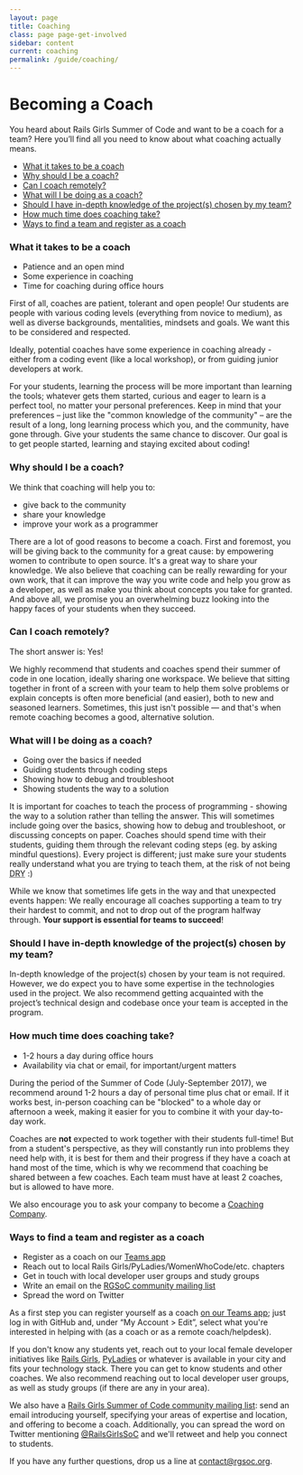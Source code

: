 ```yaml
---
layout: page
title: Coaching
class: page page-get-involved
sidebar: content
current: coaching
permalink: /guide/coaching/
---
```

<h1>Becoming a Coach</h1>

<p>You heard about Rails Girls Summer of Code and want to be a coach for a team? Here you’ll find all you need to know about what coaching actually means.</p>

<ul>
<li><a href="#intro">What it takes to be a coach</a></li>
<li><a href="#why">Why should I be a coach?</a></li>
<li><a href="#remote">Can I coach remotely?</a></li>
<li><a href="#what">What will I be doing as a coach?</a></li>
<li><a href="#expertise">Should I have in-depth knowledge of the project(s) chosen by my team?</a></li>
<li><a href="#time">How much time does coaching take?</a></li>
<li><a href="#register">Ways to find a team and register as a coach</a></li>
</ul>


<h3 id="intro">What it takes to be a coach</h3>

* Patience and an open mind
* Some experience in coaching
* Time for coaching during office hours

<p>First of all, coaches are patient, tolerant and open people! Our students are people with various coding levels (everything from novice to medium), as well as diverse backgrounds, mentalities, mindsets and goals. We want this to be considered and respected.</p>

<p>Ideally, potential coaches have some experience in coaching already - either from a coding event (like a local workshop), or from guiding junior developers at work.</p>

<p>For your students, learning the process will be more important than learning the tools; whatever gets them started, curious and eager to learn is a perfect tool, no matter your personal preferences. Keep in mind that your preferences – just like the "common knowledge of the community" – are the result of a long, long learning process which you, and the community, have gone through. Give your students the same chance to discover. Our goal is to get people started, learning and staying excited about coding!</p>


<h3 id="why">Why should I be a coach?</h3>

<p>We think that coaching will help you to:</p>

* give back to the community
* share your knowledge
* improve your work as a programmer

<p>There are a lot of good reasons to become a coach. First and foremost, you will be giving back to the community for a great cause: by empowering women to contribute to open source. It's a great way to share your knowledge. We also believe that coaching can be really rewarding for your own work, that it can improve the way you write code and help you grow as a developer, as well as make you think about concepts you take for granted. And above all, we promise you an overwhelming buzz looking into the happy faces of your students when they succeed.</p>


<h3 id="remote">Can I coach remotely?</h3>

<p>The short answer is: Yes!</p>

<p>We highly recommend that students and coaches spend their summer of code in one location, ideally sharing one workspace. We believe that sitting together in front of a screen with your team to help them solve problems or explain concepts is often more beneficial (and easier), both to new and seasoned learners. Sometimes, this just isn't possible — and that's when remote coaching becomes a good, alternative solution.</p>


<h3 id="what">What will I be doing as a coach?</h3>

* Going over the basics if needed
* Guiding students through coding steps
* Showing how to debug and troubleshoot
* Showing students the way to a solution

<p>It is important for coaches to teach the process of programming - showing the way to a solution rather than telling the answer. This will sometimes include going over the basics, showing how to debug and troubleshoot, or discussing concepts on paper. Coaches should spend time with their students, guiding them through the relevant coding steps (eg. by asking mindful questions). Every project is different; just make sure your students really understand what you are trying to teach them, at the risk of not being <abbr title="Don't Repeat Yourself">DRY</abbr> :)</p>

<p>While we know that sometimes life gets in the way and that unexpected events happen: We really encourage all coaches supporting a team to try their hardest to commit, and not to drop out of the program halfway through. <strong>Your support is essential for teams to succeed</strong>!</p>


<h3 id="expertise">Should I have in-depth knowledge of the project(s) chosen by my team?</h3>

<p>In-depth knowledge of the project(s) chosen by your team is not required. However, we do expect you to have some expertise in the technologies used in the project. We also recommend getting acquainted with the project’s technical design and codebase once your team is accepted in the program.</p>


<h3 id="time">How much time does coaching take?</h3>

* 1-2 hours a day during office hours
* Availability via chat or email, for important/urgent matters

<p>During the period of the Summer of Code (July-September 2017), we recommend around 1-2 hours a day of personal time plus chat or email. If it works best, in-person coaching can be "blocked" to a whole day or afternoon a week, making it easier for you to combine it with your day-to-day work.</p>

<p>Coaches are <strong>not</strong> expected to work together with their students full-time! But from a student's perspective, as they will constantly run into problems they need help with, it is best for them and their progress if they have a coach at hand most of the time, which is why we recommend that coaching be shared between a few coaches. Each team must have at least 2 coaches, but is allowed to have more.</p>

<p>We also encourage you to ask your company to become a <a href="http://railsgirlssummerofcode.org/guide/coaching-company/">Coaching Company</a>.</p>


<h3 id="register">Ways to find a team and register as a coach</h3>

* Register as a coach on our <a href="https://teams.railsgirlssummerofcode.org/">Teams app</a>
* Reach out to local Rails Girls/PyLadies/WomenWhoCode/etc. chapters
* Get in touch with local developer user groups and study groups
* Write an email on the <a href="https://groups.google.com/forum/#!forum/rails-girls-summer-of-code-community">RGSoC community mailing list</a>
* Spread the word on Twitter

<p>As a first step you can register yourself as a coach <a href="https://teams.railsgirlssummerofcode.org/">on our Teams app</a>; just log in with GitHub and, under “My Account > Edit”, select what you're interested in helping with (as a coach or as a remote coach/helpdesk). 

<p>If you don't know any students yet, reach out to your local female developer initiatives like <a href="http://railsgirls.com/">Rails Girls</a>, <a href="http://www.pyladies.com/">PyLadies</a> or whatever is available in your city and fits your technology stack. There you can get to know students and other coaches. We also recommend reaching out to local developer user groups, as well as study groups (if there are any in your area).</p>

<p>We also have a <a href="https://groups.google.com/forum/#!forum/rails-girls-summer-of-code-community">Rails Girls Summer of Code community mailing list</a>: send an email introducing yourself, specifying your areas of expertise and location, and offering to become a coach. Additionally, you can spread the word on Twitter mentioning <a href="http://www.twitter.com/RailsGirlsSoC">@RailsGirlsSoC</a> and we'll retweet and help you connect to students.</p>

<p>If you have any further questions, drop us a line at <a href="mailto:contact@rgsoc.org">contact@rgsoc.org</a>.</p>
